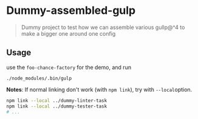# Dummy-assembled-gulp

> Dummy project to test how we can assemble various gullp@^4 to make a bigger one around one config

## Usage

use the `foo-chance-factory` for the demo, and run

```
./node_modules/.bin/gulp
```

**Notes**: If normal linking don't work (with `npm link`), try with `--local`option.

```sh
npm link --local ../dummy-linter-task
npm link --local ../dummy-tester-task
# ...
```
